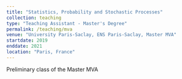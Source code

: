 ```yaml
---
title: "Statistics, Probability and Stochastic Processes"
collection: teaching
type: "Teaching Assistant - Master's Degree"
permalink: /teaching/mva
venue: "University Paris-Saclay, ENS Paris-Saclay, Master MVA"
startdate: 2019
enddate: 2021
location: "Paris, France"
---
```


Preliminary class of the Master MVA 
